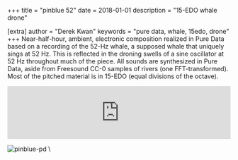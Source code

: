 +++
title = "pinblue 52"
date = 2018-01-01
description = "15-EDO whale drone"

[extra]
author = "Derek Kwan"
keywords = "pure data, whale, 15edo, drone"
+++
Near-half-hour, ambient, electronic composition realized in Pure Data based on a recording of the 52-Hz whale, a supposed whale that uniquely sings at 52 Hz. This is reflected in the droning swells of a sine oscillator at 52 Hz throughout much of the piece. All sounds are synthesized in Pure Data, aside from Freesound CC-0 samples of rivers (one FFT-transformed). Most of the pitched material is in 15-EDO (equal divisions of the octave).

<iframe style="border: 0; width: 100%; height: 120px;" src="https://bandcamp.com/EmbeddedPlayer/track=374593208/size=large/bgcol=ffffff/linkcol=0687f5/tracklist=false/artwork=small/transparent=true/" seamless><a href="http://derekxkwan.bandcamp.com/track/pinblue-52">pinblue 52 by Derek Kwan</a></iframe>
	
![pinblue-pd](/music/images/pinblue-pdsm.jpg) \

